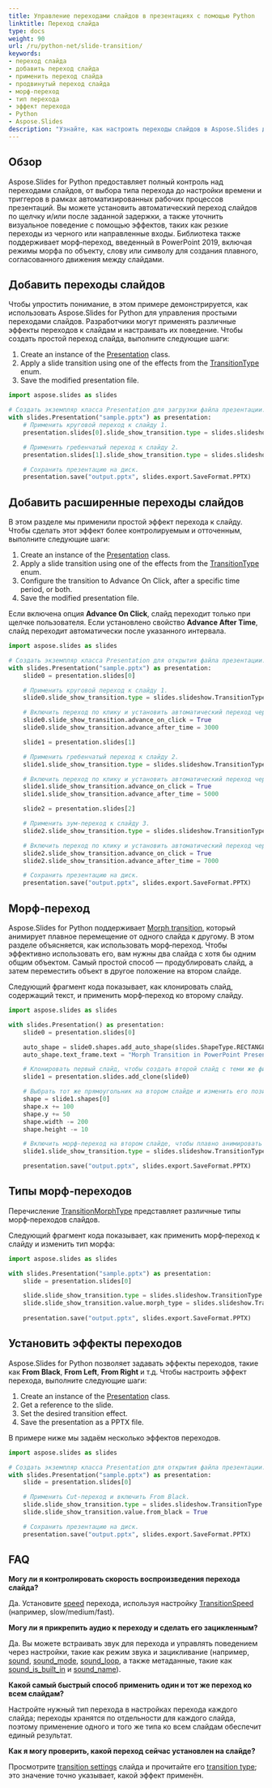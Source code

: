 ```yaml
---
title: Управление переходами слайдов в презентациях с помощью Python
linktitle: Переход слайда
type: docs
weight: 90
url: /ru/python-net/slide-transition/
keywords:
- переход слайда
- добавить переход слайда
- применить переход слайда
- продвинутый переход слайда
- морф-переход
- тип перехода
- эффект перехода
- Python
- Aspose.Slides
description: "Узнайте, как настроить переходы слайдов в Aspose.Slides для Python через .NET, с пошаговым руководством для презентаций PowerPoint и OpenDocument."
---
```


## **Обзор**

Aspose.Slides for Python предоставляет полный контроль над переходами слайдов, от выбора типа перехода до настройки времени и триггеров в рамках автоматизированных рабочих процессов презентаций. Вы можете установить автоматический переход слайдов по щелчку и/или после заданной задержки, а также уточнить визуальное поведение с помощью эффектов, таких как резкие переходы из черного или направленные входы. Библиотека также поддерживает морф‑переход, введенный в PowerPoint 2019, включая режимы морфа по объекту, слову или символу для создания плавного, согласованного движения между слайдами.

## **Добавить переходы слайдов**

Чтобы упростить понимание, в этом примере демонстрируется, как использовать Aspose.Slides for Python для управления простыми переходами слайдов. Разработчики могут применять различные эффекты переходов к слайдам и настраивать их поведение. Чтобы создать простой переход слайда, выполните следующие шаги:

1. Create an instance of the [Presentation](https://reference.aspose.com/slides/python-net/aspose.slides/presentation/) class.
1. Apply a slide transition using one of the effects from the [TransitionType](https://reference.aspose.com/slides/python-net/aspose.slides.slideshow/transitiontype/) enum.
1. Save the modified presentation file.

```py
import aspose.slides as slides

# Создать экземпляр класса Presentation для загрузки файла презентации.
with slides.Presentation("sample.pptx") as presentation:
    # Применить круговой переход к слайду 1.
    presentation.slides[0].slide_show_transition.type = slides.slideshow.TransitionType.CIRCLE

    # Применить гребенчатый переход к слайду 2.
    presentation.slides[1].slide_show_transition.type = slides.slideshow.TransitionType.COMB

    # Сохранить презентацию на диск.
    presentation.save("output.pptx", slides.export.SaveFormat.PPTX)
```

## **Добавить расширенные переходы слайдов**

В этом разделе мы применили простой эффект перехода к слайду. Чтобы сделать этот эффект более контролируемым и отточенным, выполните следующие шаги:

1. Create an instance of the [Presentation](https://reference.aspose.com/slides/python-net/aspose.slides/presentation/) class.
1. Apply a slide transition using one of the effects from the [TransitionType](https://reference.aspose.com/slides/python-net/aspose.slides.slideshow/transitiontype/) enum.
1. Configure the transition to Advance On Click, after a specific time period, or both.
1. Save the modified presentation file.

Если включена опция **Advance On Click**, слайд переходит только при щелчке пользователя. Если установлено свойство **Advance After Time**, слайд переходит автоматически после указанного интервала.

```py
import aspose.slides as slides

# Создать экземпляр класса Presentation для открытия файла презентации.
with slides.Presentation("sample.pptx") as presentation:
    slide0 = presentation.slides[0]

    # Применить круговой переход к слайду 1.
    slide0.slide_show_transition.type = slides.slideshow.TransitionType.CIRCLE

    # Включить переход по клику и установить автоматический переход через 3 секунды.
    slide0.slide_show_transition.advance_on_click = True
    slide0.slide_show_transition.advance_after_time = 3000

    slide1 = presentation.slides[1]

    # Применить гребенчатый переход к слайду 2.
    slide1.slide_show_transition.type = slides.slideshow.TransitionType.COMB

    # Включить переход по клику и установить автоматический переход через 5 секунд.
    slide1.slide_show_transition.advance_on_click = True
    slide1.slide_show_transition.advance_after_time = 5000

    slide2 = presentation.slides[2]

    # Применить зум‑переход к слайду 3.
    slide2.slide_show_transition.type = slides.slideshow.TransitionType.ZOOM

    # Включить переход по клику и установить автоматический переход через 7 секунд.
    slide2.slide_show_transition.advance_on_click = True
    slide2.slide_show_transition.advance_after_time = 7000

    # Сохранить презентацию на диск.
    presentation.save("output.pptx", slides.export.SaveFormat.PPTX)
```

## **Морф‑переход**

Aspose.Slides for Python поддерживает [Morph transition](https://reference.aspose.com/slides/python-net/aspose.slides.slideshow/morphtransition/), который анимирует плавное перемещение от одного слайда к другому. В этом разделе объясняется, как использовать морф‑переход. Чтобы эффективно использовать его, вам нужны два слайда с хотя бы одним общим объектом. Самый простой способ — продублировать слайд, а затем переместить объект в другое положение на втором слайде.

Следующий фрагмент кода показывает, как клонировать слайд, содержащий текст, и применить морф‑переход ко второму слайду.

```py
import aspose.slides as slides

with slides.Presentation() as presentation:
    slide0 = presentation.slides[0]

    auto_shape = slide0.shapes.add_auto_shape(slides.ShapeType.RECTANGLE, 100, 100, 400, 100)
    auto_shape.text_frame.text = "Morph Transition in PowerPoint Presentations"

    # Клонировать первый слайд, чтобы создать второй слайд с теми же фигурами для непрерывности морфа.
    slide1 = presentation.slides.add_clone(slide0)

    # Выбрать тот же прямоугольник на втором слайде и изменить его позицию и размер.
    shape = slide1.shapes[0]
    shape.x += 100
    shape.y += 50
    shape.width -= 200
    shape.height -= 10

    # Включить морф‑переход на втором слайде, чтобы плавно анимировать изменения фигур.
    slide1.slide_show_transition.type = slides.slideshow.TransitionType.MORPH

    presentation.save("output.pptx", slides.export.SaveFormat.PPTX)
```

## **Типы морф‑переходов**

Перечисление [TransitionMorphType](https://reference.aspose.com/slides/python-net/aspose.slides.slideshow/transitionmorphtype/) представляет различные типы морф‑переходов слайдов.

Следующий фрагмент кода показывает, как применить морф‑переход к слайду и изменить тип морфа:

```py
import aspose.slides as slides

with slides.Presentation("sample.pptx") as presentation:
    slide = presentation.slides[0]

    slide.slide_show_transition.type = slides.slideshow.TransitionType.MORPH
    slide.slide_show_transition.value.morph_type = slides.slideshow.TransitionMorphType.BY_WORD
    
    presentation.save("output.pptx", slides.export.SaveFormat.PPTX)
```

## **Установить эффекты переходов**

Aspose.Slides for Python позволяет задавать эффекты переходов, такие как **From Black**, **From Left**, **From Right** и т.д. Чтобы настроить эффект перехода, выполните следующие шаги:

1. Create an instance of the [Presentation](https://reference.aspose.com/slides/python-net/aspose.slides/presentation/) class.
1. Get a reference to the slide.
1. Set the desired transition effect.
1. Save the presentation as a PPTX file.

В примере ниже мы задаём несколько эффектов переходов.

```py
import aspose.slides as slides

# Создать экземпляр класса Presentation для открытия файла презентации.
with slides.Presentation("sample.pptx") as presentation:
    slide = presentation.slides[0]

    # Применить Cut‑переход и включить From Black.
    slide.slide_show_transition.type = slides.slideshow.TransitionType.CUT
    slide.slide_show_transition.value.from_black = True

    # Сохранить презентацию на диск.
    presentation.save("output.pptx", slides.export.SaveFormat.PPTX)
```

## **FAQ**

**Могу ли я контролировать скорость воспроизведения перехода слайда?**

Да. Установите [speed](https://reference.aspose.com/slides/python-net/aspose.slides.slideshow/slideshowtransition/speed/) перехода, используя настройку [TransitionSpeed](https://reference.aspose.com/slides/python-net/aspose.slides.slideshow/transitionspeed/) (например, slow/medium/fast).

**Могу ли я прикрепить аудио к переходу и сделать его зацикленным?**

Да. Вы можете встраивать звук для перехода и управлять поведением через настройки, такие как режим звука и зацикливание (например, [sound](https://reference.aspose.com/slides/python-net/aspose.slides.slideshow/slideshowtransition/sound/), [sound_mode](https://reference.aspose.com/slides/python-net/aspose.slides.slideshow/slideshowtransition/sound_mode/), [sound_loop](https://reference.aspose.com/slides/python-net/aspose.slides.slideshow/slideshowtransition/sound_loop/), а также метаданные, такие как [sound_is_built_in](https://reference.aspose.com/slides/python-net/aspose.slides.slideshow/slideshowtransition/sound_is_built_in/) и [sound_name](https://reference.aspose.com/slides/python-net/aspose.slides.slideshow/slideshowtransition/sound_name/)).

**Какой самый быстрый способ применить один и тот же переход ко всем слайдам?**

Настройте нужный тип перехода в настройках перехода каждого слайда; переходы хранятся по отдельности для каждого слайда, поэтому применение одного и того же типа ко всем слайдам обеспечит единый результат.

**Как я могу проверить, какой переход сейчас установлен на слайде?**

Просмотрите [transition settings](https://reference.aspose.com/slides/python-net/aspose.slides/slide/) слайда и прочитайте его [transition type](https://reference.aspose.com/slides/python-net/aspose.slides.slideshow/slideshowtransition/type/); это значение точно указывает, какой эффект применён.